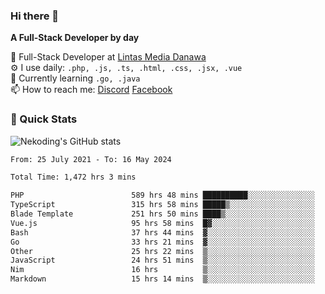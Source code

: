 ### Hi there 👋

**A Full-Stack Developer by day**

🔭 Full-Stack Developer at [Lintas Media Danawa](https://www.lintasmediadanawa.com/)  
⚙️ I use daily: `.php, .js, .ts, .html, .css, .jsx, .vue`  
🌱 Currently learning `.go, .java`  
📫 How to reach me: [Discord](https://discordapp.com/users/984448732999327766)  [Facebook](https://fb.me/tyvandi)  

### 🚀 Quick Stats  

![Nekoding's GitHub stats](https://github-readme-stats.vercel.app/api?username=nekoding&show_icons=true)

<!--START_SECTION:waka-->

```txt
From: 25 July 2021 - To: 16 May 2024

Total Time: 1,472 hrs 3 mins

PHP                        589 hrs 48 mins ██████████░░░░░░░░░░░░░░░   39.39 %
TypeScript                 315 hrs 58 mins █████▒░░░░░░░░░░░░░░░░░░░   21.10 %
Blade Template             251 hrs 50 mins ████▒░░░░░░░░░░░░░░░░░░░░   16.82 %
Vue.js                     95 hrs 58 mins  █▓░░░░░░░░░░░░░░░░░░░░░░░   06.41 %
Bash                       37 hrs 44 mins  ▓░░░░░░░░░░░░░░░░░░░░░░░░   02.52 %
Go                         33 hrs 21 mins  ▓░░░░░░░░░░░░░░░░░░░░░░░░   02.23 %
Other                      25 hrs 22 mins  ▒░░░░░░░░░░░░░░░░░░░░░░░░   01.69 %
JavaScript                 24 hrs 51 mins  ▒░░░░░░░░░░░░░░░░░░░░░░░░   01.66 %
Nim                        16 hrs          ▒░░░░░░░░░░░░░░░░░░░░░░░░   01.07 %
Markdown                   15 hrs 14 mins  ▒░░░░░░░░░░░░░░░░░░░░░░░░   01.02 %
```

<!--END_SECTION:waka-->

<!--
**nekoding/nekoding** is a ✨ _special_ ✨ repository because its `README.md` (this file) appears on your GitHub profile.

Here are some ideas to get you started:

- 🔭 I’m currently working on ...
- 🌱 I’m currently learning ...
- 👯 I’m looking to collaborate on ...
- 🤔 I’m looking for help with ...
- 💬 Ask me about ...
- 📫 How to reach me: ...
- 😄 Pronouns: ...
- ⚡ Fun fact: ...
-->
